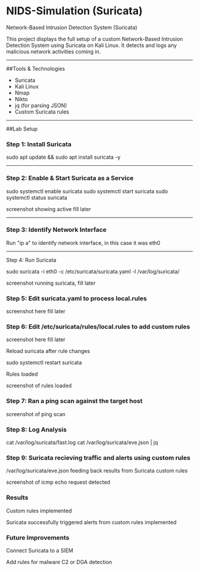 # NIDS-Simulation (Suricata)
Network-Based Intrusion Detection System (Suricata)

This project displays the full setup of a custom Network-Based Intrusion Detection System using Suricata on Kali Linux. It detects and logs any malicious network activities coming in.

---

##Tools & Technologies
- Suricata
- Kali Linux
- Nmap
- Nikto
- jq (for parsing JSON)
- Custom Suricata rules

---

##Lab Setup

### Step 1: Install Suricata

sudo apt update && sudo apt install suricata -y

---

### Step 2: Enable & Start Suricata as a Service

sudo systemctl enable suricata
sudo systemctl start suricata
sudo systemctl status suricata

screenshot showing active fill later

---

### Step 3: Identify Network Interface
Run "ip a" to identify network interface, in this case it was eth0

---
Step 4: Run Suricata

sudo suricata -i eth0 -c /etc/suricata/suricata.yaml -l /var/log/suricata/

screenshot running suricata, fill later


### Step 5: Edit suricata.yaml to process local.rules

screenshot here fill later

### Step 6: Edit /etc/suricata/rules/local.rules to add custom rules

screenshot here fill later

Reload suricata after rule changes

sudo systemctl restart suricata

Rules loaded

screenshot of rules loaded

### Step 7: Ran a ping scan against the target host

screenshot of ping scan

### Step 8: Log Analysis

cat /var/log/suricata/fast.log
cat /var/log/suricata/eve.json | jq

### Step 9: Suricata recieving traffic and alerts using custom rules

/var/log/suricata/eve.json feeding back results from Suricata custom rules

screenshot of icmp echo request detected

### Results

Custom rules implemented

Suricata successfully triggered alerts from custom rules implemented

### Future Improvements

Connect Suricata to a SIEM

Add rules for malware C2 or DGA detection










